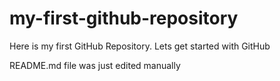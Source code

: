# my-first-github-repository
Here is my first GitHub Repository. Lets get started with GitHub

README.md file was just edited manually
